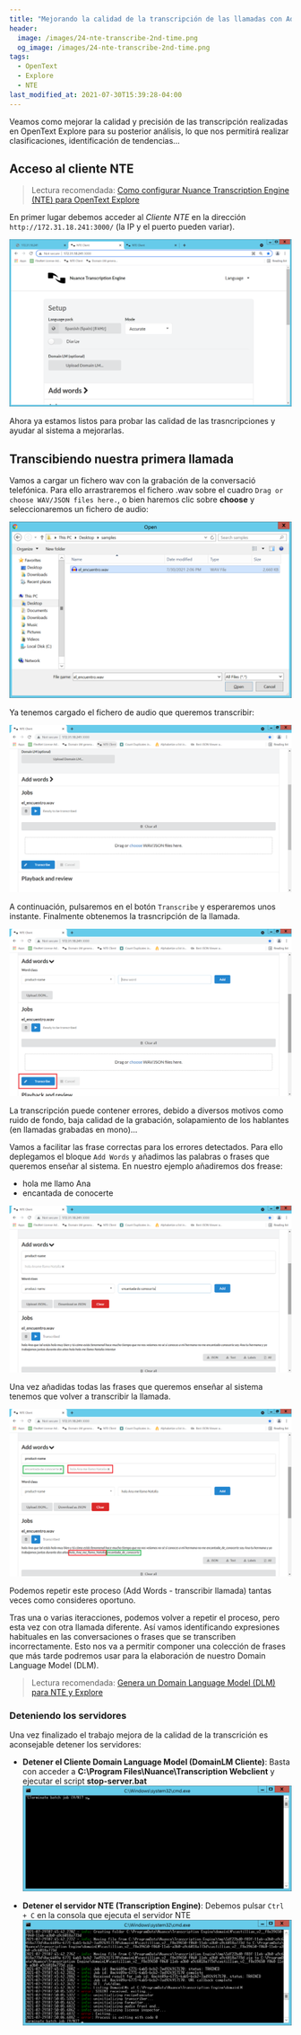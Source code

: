 ```yaml
---
title: "Mejorando la calidad de la transcripción de las llamadas con Add Words en NTE y Explore"
header:
  image: /images/24-nte-transcribe-2nd-time.png
  og_image: /images/24-nte-transcribe-2nd-time.png
tags:
  - OpenText
  - Explore
  - NTE
last_modified_at: 2021-07-30T15:39:28-04:00
---
```

Veamos como mejorar la calidad y precisión de las transcripción realizadas en OpenText Explore 
para su posterior análisis, lo que nos permitirá realizar clasificaciones, identificación de tendencias...

## Acceso al cliente NTE

> Lectura recomendada: [Como configurar Nuance Transcription Engine (NTE) para OpenText Explore](/como-configurar-nuance-transcription-engine-para-opentext-explore/)

En primer lugar debemos acceder al *Cliente NTE* en la dirección `http://172.31.18.241:3000/` (la IP y el puerto pueden variar).

![Acceso web al cliente NTE](/images/09-access-nte.png)

Ahora ya estamos listos para probar las calidad de las trasncripciones y ayudar al sistema a mejorarlas.


## Transcibiendo nuestra primera llamada

Vamos a cargar un fichero wav con la grabación de la conversació telefónica. Para ello arrastraremos el fichero 
.wav sobre el cuadro `Drag or choose WAV/JSON files here.`, o bien haremos clic sobre **choose** y seleccionaremos 
un fichero de audio:

![Selección de fichero de audio para su transcripción](/images/21-load-audio-file-to-transcribe.png)


Ya tenemos cargado el fichero de audio que queremos transcribir:

![Fichero de audio cargado para su transcripción](/images/22-transcribe-audio-file.png)

A continuación, pulsaremos en el botón `Transcribe` y esperaremos unos instante. Finalmente obtenemos la 
trasncripción de la llamada.

![Transcribir una llamada con NTE](/images/25-transcribe-call-with-nte.png)

La transcripción puede contener errores, debido a diversos motivos como ruido de fondo, 
baja calidad de la grabación, solapamiento de los hablantes (en llamadas grabadas en mono)...

Vamos a facilitar las frase correctas para los errores detectados. Para ello deplegamos el bloque `Add Words`
y añadimos las palabras o frases que queremos enseñar al sistema. En nuestro ejemplo añadiremos dos frease:
   * hola me llamo Ana
   * encantada de conocerte

![NTE - Add words](/images/23-nte-add-words.png)

Una vez añadidas todas las frases que queremos enseñar al sistema tenemos que volver a transcribir la llamada.

![Transcripción de la llamadas por 2ª vez](/images/24-nte-transcribe-2nd-time.png)

Podemos repetir este proceso (Add Words - transcribir llamada) tantas veces como consideres oportuno.

Tras una o varias iteracciones, podemos volver a repetir el proceso, pero esta vez con otra llamada diferente. 
Así vamos identificando expresiones habituales en las conversaciones o frases que se transcriben incorrectamente.
Esto nos va a permitir componer una colección de frases que más tarde podremos usar para la elaboración de
nuestro Domain Language Model (DLM).


> Lectura recomendada: [Genera un Domain Language Model (DLM) para NTE y Explore](/genera-un-domain-language-model-dlm-nte-y-explore)


### Deteniendo los servidores

Una vez finalizado el trabajo mejora de la calidad de la transcrición es aconsejable detener los servidores:

   * **Detener el Cliente Domain Language Model  (DomainLM Cliente)**: Basta con acceder a 
   **C:\Program Files\Nuance\Transcription Webclient** y ejecutar el script **stop-server.bat**
   ![Detener el Domain Language Model Client](/images/16-stop-transcription-DomainLM-Client-ctrl-c.png)

   * **Detener el servidor NTE (Transcription Engine)**: Debemos pulsar `Ctrl + C` en la consola que ejecuta el 
   servidor NTE
   ![Detener el servidor NTE](/images/17-stop-server-transcription-engine.png)



